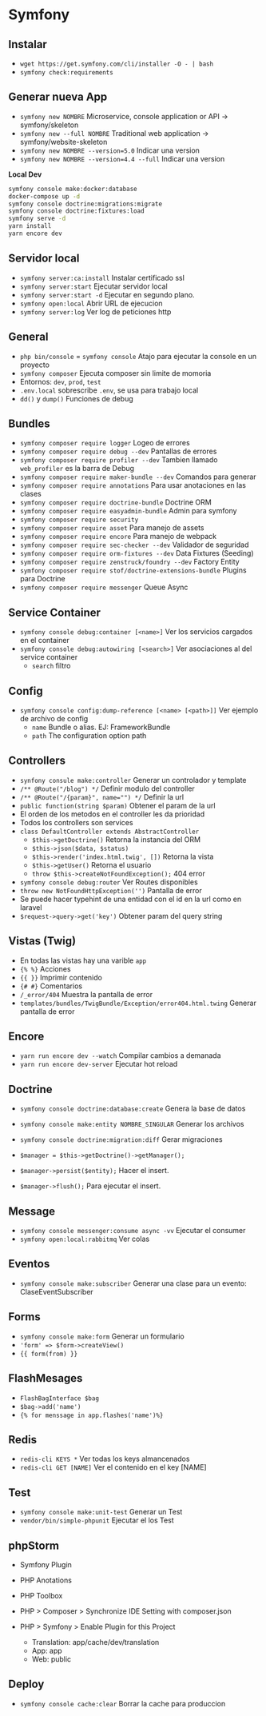 # Symfony

## Instalar
- `wget https://get.symfony.com/cli/installer -O - | bash`
- `symfony check:requirements`

## Generar nueva App
- `symfony new NOMBRE` Microservice, console application or API -> symfony/skeleton
- `symfony new --full NOMBRE` Traditional web application -> symfony/website-skeleton
- `symfony new NOMBRE --version=5.0` Indicar una version
- `symfony new NOMBRE --version=4.4 --full` Indicar una version

**Local Dev**
```bash
symfony console make:docker:database
docker-compose up -d
symfony console doctrine:migrations:migrate
symfony console doctrine:fixtures:load
symfony serve -d
yarn install
yarn encore dev
```

## Servidor local
- `symfony server:ca:install` Instalar certificado ssl
- `symfony server:start` Ejecutar servidor local
- `symfony server:start -d` Ejecutar en segundo plano.
- `symfony open:local` Abrir URL de ejecucion
- `symfony server:log` Ver log de peticiones http

## General
- `php bin/console` = `symfony console` Atajo para ejecutar la console en un proyecto
- `symfony composer` Ejecuta composer sin limite de momoria
- Entornos: `dev`, `prod`, `test`
- `.env.local` sobrescribe `.env`, se usa para trabajo local
- `dd()` y `dump()` Funciones de debug

## Bundles
- `symfony composer require logger` Logeo de errores
- `symfony composer require debug --dev` Pantallas de errores
- `symfony composer require profiler --dev` Tambien llamado `web_profiler` es la barra de Debug
- `symfony composer require maker-bundle --dev` Comandos para generar
- `symfony composer require annotations` Para usar anotaciones en las clases
- `symfony composer require doctrine-bundle` Doctrine ORM
- `symfony composer require easyadmin-bundle` Admin para symfony
- `symfony composer require security`
- `symfony composer require asset` Para manejo de assets
- `symfony composer require encore` Para manejo de webpack
- `symfony composer require sec-checker --dev` Validador de seguridad
- `symfony composer require orm-fixtures --dev` Data Fixtures (Seeding)
- `symfony composer require zenstruck/foundry --dev` Factory Entity
- `symfony composer require stof/doctrine-extensions-bundle` Plugins para Doctrine
- `symfony composer require messenger` Queue Async

## Service Container
- `symfony console debug:container [<name>]` Ver los servicios cargados en el container
- `symfony console debug:autowiring [<search>]` Ver asociaciones al del service container
    - `search` filtro
    
## Config
- `symfony console config:dump-reference [<name> [<path>]]` Ver ejemplo de archivo de config
    - `name` Bundle o alias. EJ: FrameworkBundle
    - `path` The configuration option path


## Controllers
- `synfony consule make:controller` Generar un controlador y template
- `/** @Route("/blog") */` Definir modulo del controller
- `/** @Route("/{param}", name="") */` Definir la url
- `public function(string $param)` Obtener el param de la url
- El orden de los metodos en el controller les da prioridad
- Todos los controllers son services
- `class DefaultController extends AbstractController` 
    - `$this->getDoctrine()` Retorna la instancia del ORM
    - `$this->json($data, $status)`
    - `$this->render('index.html.twig', [])` Retorna la vista
    - `$this->getUser()` Retorna el usuario
    - `throw $this->createNotFoundException();` 404 error
- `symfony console debug:router` Ver Routes disponibles
- `throw new NotFoundHttpException('')` Pantalla de error
- Se puede hacer typehint de una entidad con el id en la url como en laravel
- `$request->query->get('key')` Obtener param del query string

## Vistas (Twig)
- En todas las vistas hay una varible `app`
- `{% %}` Acciones
- `{{ }}` Imprimir contenido
- `{# #}` Comentarios
- `/_error/404` Muestra la pantalla de error
- `templates/bundles/TwigBundle/Exception/error404.html.twing` Generar pantalla de error

## Encore
- `yarn run encore dev --watch` Compilar cambios a demanada
- `yarn run encore dev-server` Ejecutar hot reload 

## Doctrine
- `symfony console doctrine:database:create` Genera la base de datos
- `symfony console make:entity NOMBRE_SINGULAR` Generar los archivos
- `symfony console doctrine:migration:diff` Gerar migraciones

- `$manager = $this->getDoctrine()->getManager();`
- `$manager->persist($entity);` Hacer el insert.
- `$manager->flush();` Para ejecutar el insert.


## Message
- `symfony console messenger:consume async -vv` Ejecutar el consumer
- `symfony open:local:rabbitmq` Ver colas

## Eventos
- `symfony console make:subscriber` Generar una clase para un evento: ClaseEventSubscriber

## Forms
- `symfony console make:form` Generar un formulario
- `'form' => $form->createView()`
- `{{ form(from) }}`
 
## FlashMesages
- `FlashBagInterface $bag`
- `$bag->add('name')`
- `{% for menssage in app.flashes('name')%}`

## Redis
- `redis-cli KEYS *` Ver todas los keys almancenados
- `redis-cli GET [NAME]` Ver el contenido en el key [NAME]

## Test
- `symfony console make:unit-test` Generar un Test
- `vendor/bin/simple-phpunit` Ejecutar el los Test

## phpStorm
- Symfony Plugin
- PHP Anotations
- PHP Toolbox

- PHP > Composer > Synchronize IDE Setting with composer.json
- PHP > Symfony > Enable Plugin for this Project
  - Translation: app/cache/dev/translation
  - App: app
  - Web: public


## Deploy
- `symfony console cache:clear` Borrar la cache para produccion


